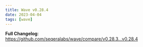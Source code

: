 ```yaml
---
title: Wave v0.28.4
date: 2023-04-04
tags: [wave]
---
```


**Full Changelog**: https://github.com/seqeralabs/wave/compare/v0.28.3...v0.28.4
